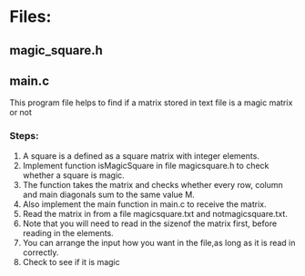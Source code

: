 # Files:
## magic_square.h
## main.c
This program file helps to find if a matrix stored in text file is a magic matrix or not

### Steps:
1. A square is a defined as a square matrix with integer elements.
2. Implement function isMagicSquare in file magicsquare.h to check whether a square is magic. 
3. The function takes the matrix and checks whether every row, column and main diagonals sum to the same value M.
4. Also implement the main function in main.c to receive the matrix.
5. Read the matrix in from a file magicsquare.txt and notmagicsquare.txt.
6. Note that you will need to read in the sizenof the matrix first, before reading in the elements.
7. You can arrange the input how you want in the file,as long as it is read in correctly.
8. Check to see if it is magic